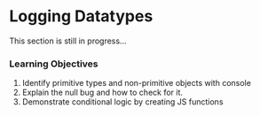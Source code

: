 # Logging Datatypes
This section is still in progress...


### Learning Objectives
1. Identify primitive types and non-primitive objects with console
2. Explain the null bug and how to check for it.
3. Demonstrate conditional logic by creating JS functions